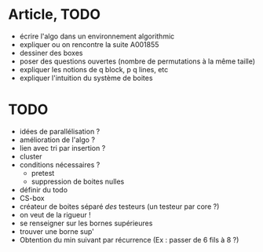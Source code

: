# Article, TODO

- écrire l'algo dans un environnement algorithmic
- expliquer ou on rencontre la suite A001855
- dessiner des boxes
- poser des questions ouvertes (nombre de permutations à la même taille)
- expliquer les notions de q block,  p q lines, etc
- expliquer l'intuition du système de boites

# TODO

- idées de parallélisation ?
- amélioration de l'algo ?
- lien avec tri par insertion ?
- cluster
- conditions nécessaires ?
  - pretest
  - suppression de boites nulles
- définir du todo
- CS-box
- créateur de boites séparé *des* testeurs (un testeur par core ?)
- on veut de la rigueur !
- se renseigner sur les bornes supérieures
- trouver une borne sup'
- Obtention du min suivant par récurrence (Ex : passer de 6 fils à 8 ?)





